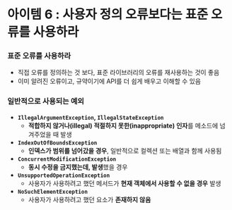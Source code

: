 # 아이템 6 : 사용자 정의 오류보다는 표준 오류를 사용하라

### 표준 오류를 사용하라

- 직접 오류를 정의하는 것 보다, 표준 라이브러리의 오류를 재사용하는 것이 좋음
- 이미 알려진 오류이고, 규약이기에 API를 더 쉽게 배우고 이해할 수 있음

### 일반적으로 사용되는 예외

- **`IllegalArgumentException`, `IllegalStateException`**
    - **적합하지 않거나(illegal) 적절하지 못한(inappropriate) 인자**를 메소드에 넘겨주었을 때 발생
- **`IndexOutOfBoundsException`**
    - **인덱스가 범위를 넘어갔을 경우**, 일반적으로 컬렉션 또는 배열과 함께 사용됨
- **`ConcurrentModificationException`**
    - **동시 수정을 금지했는데, 발생**했을 경우
- **`UnsupportedOperationException`**
    - 사용자가 사용하려고 했던 메서드가 **현재 객체에서 사용할 수 없을 경우** 발생
- **`NoSuchElementException`**
    - 사용자가 사용하려고 했던 요소가 **존재하지 않음**
